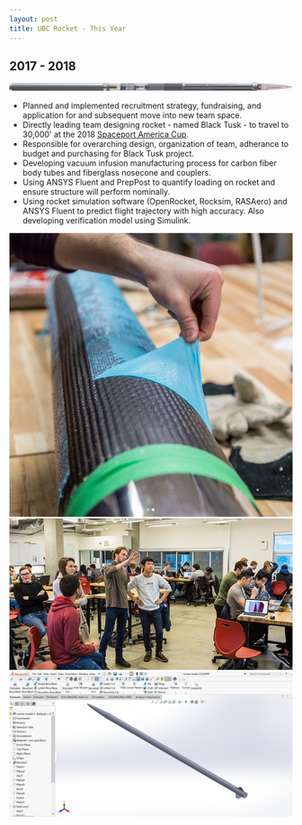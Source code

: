 ```yaml
---
layout: post
title: UBC Rocket - This Year
---
```

## 2017 - 2018
![30k render](/images/Rocket/30k_render.png)

* Planned and implemented recruitment strategy, fundraising, and application for and subsequent move into new team space. 
* Directly leading team designing rocket - named Black Tusk - to travel to 30,000' at the 2018 [Spaceport America Cup](https://www.spaceportamericacup.com). 
* Responsible for overarching design, organization of team, adherance to budget and purchasing for Black Tusk project.
* Developing vacuum infusion manufacturing process for carbon fiber body tubes and fiberglass nosecone and couplers.
* Using ANSYS Fluent and PrepPost to quantify loading on rocket and ensure structure will perform nominally.
* Using rocket simulation software (OpenRocket, Rocksim, RASAero) and ANSYS Fluent to predict flight trajectory with high accuracy. Also developing verification model using Simulink.
<!--more-->

![infusion](/images/Rocket/infusion.png)
![review](/images/Rocket/review.png)
![exterior](/images/Rocket/BT_ext.png)
